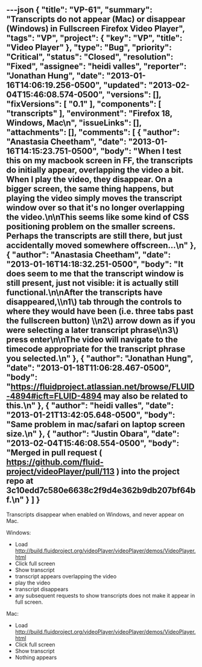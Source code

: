 ---json
{
  "title": "VP-61",
  "summary": "Transcripts do not appear (Mac) or disappear (Windows) in Fullscreen Firefox Video Player",
  "tags": "VP",
  "project": {
    "key": "VP",
    "title": "Video Player"
  },
  "type": "Bug",
  "priority": "Critical",
  "status": "Closed",
  "resolution": "Fixed",
  "assignee": "heidi valles",
  "reporter": "Jonathan Hung",
  "date": "2013-01-16T14:06:19.256-0500",
  "updated": "2013-02-04T15:46:08.574-0500",
  "versions": [],
  "fixVersions": [
    "0.1"
  ],
  "components": [
    "transcripts"
  ],
  "environment": "Firefox 18, Windows, Mac\n",
  "issueLinks": [],
  "attachments": [],
  "comments": [
    {
      "author": "Anastasia Cheetham",
      "date": "2013-01-16T14:15:23.751-0500",
      "body": "When I test this on my macbook screen in FF, the transcripts do initially appear, overlapping the video a bit. When I play the video, they disappear. On a bigger screen, the same thing happens, but playing the video simply moves the transcript window over so that it's no longer overlapping the video.\n\nThis seems like some kind of CSS positioning problem on the smaller screens. Perhaps the transcripts are still there, but just accidentally moved somewhere offscreen...\n"
    },
    {
      "author": "Anastasia Cheetham",
      "date": "2013-01-16T14:18:32.251-0500",
      "body": "It does seem to me that the transcript window is still present, just not visible: it is actually still functional.\n\nAfter the transcripts have disappeared,\\\n1\\) tab through the controls to where they would have been (i.e. three tabs past the fullscreen button) \\\n2\\) arrow down as if you were selecting a later transcript phrase\\\n3\\) press enter\n\nThe video will navigate to the timecode appropriate for the transcript phrase you selected.\n"
    },
    {
      "author": "Jonathan Hung",
      "date": "2013-01-18T11:06:28.467-0500",
      "body": "<https://fluidproject.atlassian.net/browse/FLUID-4894#icft=FLUID-4894> may also be related to this.\n"
    },
    {
      "author": "heidi valles",
      "date": "2013-01-21T13:42:05.648-0500",
      "body": "Same problem in mac/safari on laptop screen size.\n"
    },
    {
      "author": "Justin Obara",
      "date": "2013-02-04T15:46:08.554-0500",
      "body": "Merged in pull request ( <https://github.com/fluid-project/videoPlayer/pull/113> ) into the project repo at 3c10edd7c580e6638c2f9d4e362b9db207bf64bf.\n"
    }
  ]
}
---
Transcripts disappear when enabled on Windows, and never appear on Mac.

Windows:

* Load <http://build.fluidproject.org/videoPlayer/videoPlayer/demos/VideoPlayer.html>
* Click full screen
* Show transcript
* transcript appears overlapping the video
* play the video
* transcript disappears
* any subsequent requests to show transcripts does not make it appear in full screen.

Mac:

* Load <http://build.fluidproject.org/videoPlayer/videoPlayer/demos/VideoPlayer.html>
* Click full screen
* Show transcript
* Nothing appears

        
